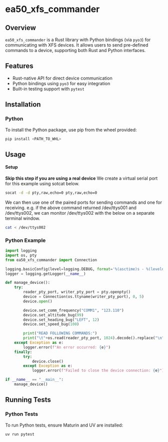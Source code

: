 # ea50_xfs_commander

## Overview

`ea50_xfs_commander` is a Rust library with Python bindings (via `pyo3`) for communicating with XFS devices. It allows users to send pre-defined commands to a device, supporting both Rust and Python interfaces.

## Features

- Rust-native API for direct device communication
- Python bindings using `pyo3` for easy integration
- Built-in testing support with `pytest`

## Installation

### Python

To install the Python package, use pip from the wheel provided:

```sh
pip install <PATH_TO_WHL>
```

## Usage

#### Setup

**Skip this step if you are using a real device**
We create a virtual serial port for this example using sotcat below.

```zsh
socat -d -d pty,raw,echo=0 pty,raw,echo=0
```

We can then use one of the paired ports for sending commands and one for receiving. e.g. if the above command returned /dev/ttys001 and /dev/ttys002, we can monitor /dev/ttys002 with the below on a separate terminal window.

```zsh
cat < /dev/ttys002
```

### Python Example

```python
import logging
import os, pty
from ea50_xfs_commander import Connection

logging.basicConfig(level=logging.DEBUG, format='%(asctime)s - %(levelname)s - %(message)s')
logger = logging.getLogger(__name__)

def manage_device():
    try:
        reader_pty_port, writer_pty_port = pty.openpty()
        device = Connection(os.ttyname(writer_pty_port), 0, 5)
        device.open()

        device.set_comm_frequency("COMM1", "123.110")
        device.set_altitude_bug(99)
        device.set_heading_bug("LEFT", 12)
        device.set_speed_bug(100)

        print("READ FOLLOWING COMMANDS:")
        print("\t"+os.read(reader_pty_port, 1024).decode().replace("\n", "\n\t"))
    except Exception as e:
        logger.error(f"An error occurred: {e}")
    finally:
        try:
            device.close()
        except Exception as e:
            logger.error(f"Failed to close the device connection: {e}")

if __name__ == "__main__":
    manage_device()
```

## Running Tests

### Python Tests

To run Python tests, ensure Maturin and UV are installed:

```sh
uv run pytest
```
